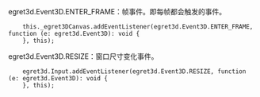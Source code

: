 egret3d.Event3D.ENTER_FRAME：帧事件。即每帧都会触发的事件。

		this._egret3DCanvas.addEventListener(egret3d.Event3D.ENTER_FRAME, function (e: egret3d.Event3D): void {
		}, this);

egret3d.Event3D.RESIZE：窗口尺寸变化事件。

		egret3d.Input.addEventListener(egret3d.Event3D.RESIZE, function (e: egret3d.Event3D): void {
		}, this);